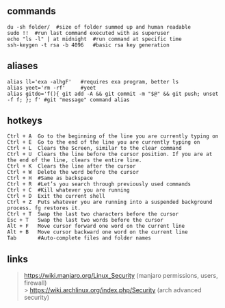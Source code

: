 ## commands

```shell
du -sh folder/  #size of folder summed up and human readable
sudo !!  #run last command executed with as superuser
echo "ls -l" | at midnight  #run command at specific time
ssh-keygen -t rsa -b 4096   #basic rsa key generation
```

## aliases

```shell
alias ll='exa -alhgF'   #requires exa program, better ls
alias yeet='rm -rf'     #yeet
alias gitdo='f(){ git add -A && git commit -m "$@" && git push; unset -f f; }; f' #git "message" command alias

```

## hotkeys

```
Ctrl + A  Go to the beginning of the line you are currently typing on
Ctrl + E  Go to the end of the line you are currently typing on
Ctrl + L  Clears the Screen, similar to the clear command
Ctrl + U  Clears the line before the cursor position. If you are at the end of the line, clears the entire line.
Ctrl + K  Clears the line after the cursor
Ctrl + W  Delete the word before the cursor
Ctrl + H  #Same as backspace
Ctrl + R  #Let’s you search through previously used commands
Ctrl + C  #Kill whatever you are running
Ctrl + D  Exit the current shell
Ctrl + Z  Puts whatever you are running into a suspended background process. fg restores it.
Ctrl + T  Swap the last two characters before the cursor
Esc + T   Swap the last two words before the cursor
Alt + F   Move cursor forward one word on the current line
Alt + B   Move cursor backward one word on the current line
Tab       #Auto-complete files and folder names
```

## links

> https://wiki.manjaro.org/Linux_Security (manjaro permissions, users, firewall)</br> > https://wiki.archlinux.org/index.php/Security (arch advanced security)
